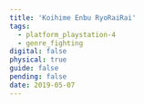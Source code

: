 ```yaml
---
title: 'Koihime Enbu RyoRaiRai'
tags:
  - platform_playstation-4
  - genre_fighting
digital: false
physical: true
guide: false
pending: false
date: 2019-05-07
---
```

